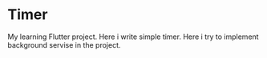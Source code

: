# Timer

My learning Flutter project. Here i write simple timer. Here i try to implement background servise in the project.
